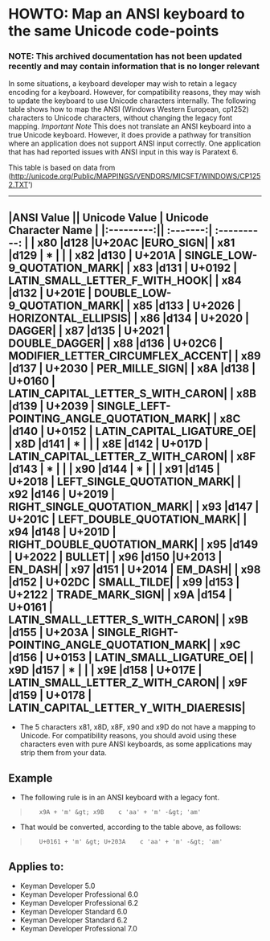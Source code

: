 # HOWTO: Map an ANSI keyboard to the same Unicode code-points

### **NOTE**: This archived documentation has not been updated recently and may contain information that is no longer relevant

In some situations, a keyboard developer may wish to retain a legacy encoding for a keyboard.  However, for compatibility reasons, they may wish to update the keyboard to use Unicode characters internally.  The following table shows how to map the ANSI (Windows Western European, cp1252) characters to Unicode characters, without changing the legacy font mapping.
*Important Note* This does not translate an ANSI keyboard into a true Unicode keyboard.  However, it does provide a pathway for transition where an application does not support ANSI input correctly.  One application that has had reported issues with ANSI input in this way is Paratext 6.

This table is based on data from (http://unicode.org/Public/MAPPINGS/VENDORS/MICSFT/WINDOWS/CP1252.TXT')

---
|ANSI Value ||  Unicode Value  |   Unicode Character Name   |
|:---------:|| :-------:|   :----------:   |
| x80  |d128 |U+20AC |EURO_SIGN|
| x81  |d129 | *     |          |
| x82  |d130 | U+201A | SINGLE_LOW-9_QUOTATION_MARK|
| x83  |d131 | U+0192 | LATIN_SMALL_LETTER_F_WITH_HOOK|
| x84  |d132 | U+201E | DOUBLE_LOW-9_QUOTATION_MARK|
| x85  |d133 | U+2026 | HORIZONTAL_ELLIPSIS|
| x86  |d134 | U+2020 | DAGGER|
| x87  |d135 | U+2021 | DOUBLE_DAGGER|
| x88  |d136 | U+02C6 | MODIFIER_LETTER_CIRCUMFLEX_ACCENT|
| x89  |d137 | U+2030 | PER_MILLE_SIGN|
| x8A  |d138 | U+0160 | LATIN_CAPITAL_LETTER_S_WITH_CARON|
| x8B  |d139 | U+2039 | SINGLE_LEFT-POINTING_ANGLE_QUOTATION_MARK|
| x8C  |d140 | U+0152 | LATIN_CAPITAL_LIGATURE_OE|
| x8D  |d141 | *        |   |
| x8E  |d142 | U+017D | LATIN_CAPITAL_LETTER_Z_WITH_CARON|
| x8F  |d143 | * | |
| x90  |d144 | * | |
| x91  |d145 | U+2018 | LEFT_SINGLE_QUOTATION_MARK|
| x92  |d146 | U+2019 | RIGHT_SINGLE_QUOTATION_MARK|
| x93  |d147 | U+201C | LEFT_DOUBLE_QUOTATION_MARK|
| x94  |d148 | U+201D | RIGHT_DOUBLE_QUOTATION_MARK|
| x95  |d149 | U+2022 | BULLET|
| x96  |d150 |U+2013 | EN_DASH|
| x97  |d151 | U+2014 | EM_DASH|
| x98  |d152 | U+02DC | SMALL_TILDE|
| x99  |d153 | U+2122 | TRADE_MARK_SIGN|
| x9A  |d154 | U+0161 | LATIN_SMALL_LETTER_S_WITH_CARON|
| x9B  |d155 | U+203A | SINGLE_RIGHT-POINTING_ANGLE_QUOTATION_MARK|
| x9C  |d156 | U+0153 | LATIN_SMALL_LIGATURE_OE|
| x9D  |d157 | * | |
| x9E  |d158 | U+017E | LATIN_SMALL_LETTER_Z_WITH_CARON|
| x9F  |d159 | U+0178 | LATIN_CAPITAL_LETTER_Y_WITH_DIAERESIS|
---

* The 5 characters x81, x8D, x8F, x90 and x9D do not have a mapping to Unicode.  For compatibility reasons, you should avoid using these characters even with pure ANSI keyboards, as some applications may strip them from your data.

## Example

- The following rule is in an ANSI keyboard with a legacy font.

>        x9A + 'm' &gt; x9B    c 'aa' + 'm' -&gt; 'am'

- That would be converted, according to the table above, as follows:

>        U+0161 + 'm' &gt; U+203A    c 'aa' + 'm' -&gt; 'am'

## Applies to:
* Keyman Developer 5.0
* Keyman Developer Professional 6.0
* Keyman Developer Professional 6.2
* Keyman Developer Standard  6.0
* Keyman Developer Standard 6.2
* Keyman Developer Professional 7.0